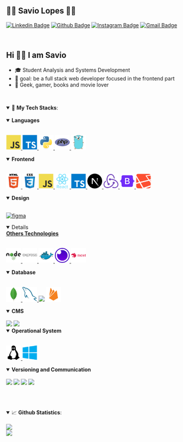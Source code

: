 ## :man_technologist: Savio Lopes 🏳️‍🌈

[![Linkedin
Badge](https://img.shields.io/badge/savio-lopes-blue?style=flat-square&logo=Linkedin&logoColor=white&link=https://www.linkedin.com/in/savio-lopes/)](https://www.linkedin.com/in/savio-lopes/)
[![Github
Badge](https://img.shields.io/badge/-Github-000?style=flat-square&logo=Github&logoColor=white&link=https://github.com/savio-2-lopes)](https://github.com/savio-2-lopes)
[![Instagram
Badge](https://img.shields.io/badge/-Instagram-8a3ab9?style=flat-square&labelColor=8a3ab9&logo=instagram&logoColor=white&link=https://instagram.com/savioaugulopes)](https://instagram.com/savioaugulopes)
[![Gmail
Badge](https://img.shields.io/badge/-Gmail-c14438?style=flat-square&logo=Gmail&logoColor=white&link=mailto:savioaugulopes@gmail.com)](mailto:savio.dev.lopes@gmail.com)

<br>

<h2> Hi 👋🏽 I am Savio </h2>

- 🎓 Student Analysis and Systems Development
- 🎯 goal: be a full stack web developer focused in the frontend part
- 💜 Geek, gamer, books and movie lover

<br>

<a id="tech"></a>
<details open>
  <summary>🚀 
    <strong>My Tech Stacks</strong>:
  </summary>
  
  <br>


<details open>
  <summary>
    <strong> Languages</strong> 
 </summary>

<br>

<!-- <img src="http://img.shields.io/badge/-Javascript-E88726?style=flat-square&logo=Javascript&logoColor=white&link=https://www.javascript.com/"/> 
<img src="https://img.shields.io/badge/-TypeScript-007ACC?style=flat-square&logo=typescript&link=https://github.com/savio-2-lopes/"/>
<img src="https://img.shields.io/badge/-Python-738ADB?style=flat-square&logo=Python&logoColor=white&link=https://www.python.org/"/>
<img src=http://img.shields.io/badge/-PHP-8993be?style=flat-square&logo=php&logoColor=white&link=https://www.php.net/"/>  -->

<a href="https://developer.mozilla.org/en-US/docs/Web/JavaScript" target="_blank"> <img src="https://raw.githubusercontent.com/devicons/devicon/master/icons/javascript/javascript-original.svg" alt="javascript" width="40" height="40"/>
<a href="https://www.typescriptlang.org/" target="_blank"> <img src="https://raw.githubusercontent.com/devicons/devicon/master/icons/typescript/typescript-original.svg" alt="typescript" width="40" height="40"/>
<a href="https://www.python.org/" target="_blank"> <img src="https://raw.githubusercontent.com/devicons/devicon/master/icons/python/python-original.svg" alt="html5" width="40" height="40"/>
</a>
<a href="https://www.php.net/" target="_blank"> <img src="https://raw.githubusercontent.com/devicons/devicon/master/icons/php/php-original.svg" alt="css3" width="40" height="40"/>
</a>
<a href="https://golang.org/" target="_blank"> <img src="https://raw.githubusercontent.com/devicons/devicon/master/icons/go/go-original.svg " alt="css3" width="40" height="40"/>
</a>

</details>

<details open>
  <summary><strong> Frontend</strong> 
 </summary>

<br>

<!-- <img src="https://img.shields.io/badge/-HTML5-E34F26?style=flat-square&logo=html5&logoColor=white&link=https://developer.mozilla.org/pt-BR/docs/Web/JavaScript/"/>
<img src="https://img.shields.io/badge/-Dart-0075BA?style=flat-square&logo=dart&logoColor=white&link=https://dart.dev/"/>
<img src="https://img.shields.io/badge/-CSS3-1572B6?style=flat-square&logo=css3&link=https://developer.mozilla.org/pt-BR/docs/Web/CSS/"/>
<img src="https://img.shields.io/badge/-React-1572B6?style=flat-square&logo=react&logoColor=white&link=https://pt-br.reactjs.org/"/>
<img src="https://img.shields.io/badge/-ReactNative-003B57?style=flat-square&logo=react&link=https://reactnative.dev/"/>
<img src="https://img.shields.io/badge/-Bootstrap-563d7c?style=flat-square&logo=bootstrap&logoColor=white&link=https://getbootstrap.com/"/>
<img src="https://img.shields.io/badge/-Laravel-fb503b?style=flat-square&logo=laravel&logoColor=white&link=https://laravel.com"/> -->

<a href="https://www.w3.org/html/" target="_blank"> <img src="https://raw.githubusercontent.com/devicons/devicon/master/icons/html5/html5-original-wordmark.svg" alt="html5" width="40" height="40"/>
</a>
<a href="https://www.w3schools.com/css/" target="_blank"> <img src="https://raw.githubusercontent.com/devicons/devicon/master/icons/css3/css3-original-wordmark.svg" alt="css3" width="40" height="40"/>
</a>
<a href="https://developer.mozilla.org/en-US/docs/Web/JavaScript" target="_blank"> <img src="https://raw.githubusercontent.com/devicons/devicon/master/icons/javascript/javascript-original.svg" alt="javascript" width="40" height="40"/>
</a>
<a href="https://reactjs.org/" target="_blank"> <img src="https://raw.githubusercontent.com/devicons/devicon/master/icons/react/react-original-wordmark.svg" alt="react" width="40" height="40"/>
</a> 
<a href="https://www.typescriptlang.org/" target="_blank"> <img src="https://raw.githubusercontent.com/devicons/devicon/master/icons/typescript/typescript-original.svg" alt="typescript" width="40" height="40"/>
</a>
<a href="https://www.nextjs.org/" target="_blank"> <img src="https://raw.githubusercontent.com/devicons/devicon/master/icons/nextjs/nextjs-original.svg" alt="nextjs" width="40" height="40"/>
<a href="https://redux.js.org" target="_blank"> <img src="https://raw.githubusercontent.com/devicons/devicon/master/icons/redux/redux-original.svg" alt="redux" width="40" height="40"/> 
</a>
<a href="https://getbootstrap.com/" target="_blank"> <img src="https://raw.githubusercontent.com/devicons/devicon/master/icons/bootstrap/bootstrap-plain.svg" alt="bootstrap" width="40" height="40"/> 
</a>
<a href="https://laravel.com/" target="_blank"> <img src="https://raw.githubusercontent.com/devicons/devicon/master/icons/laravel/laravel-plain.svg" alt="laravel" width="40" height="40"/> 
</a>

</details>

<details open>
  <summary><strong> Design</strong> 
 </summary>

<br>

<a href="https://www.figma.com/" target="_blank"> <img src="https://www.vectorlogo.zone/logos/figma/figma-icon.svg" alt="figma" width="40" height="40"/>
  
</details>

<details open>
  <summary><strong> Others Technologies</strong> 
 </summary>

<br>

<a href="https://nodejs.org" target="_blank"> <img src="https://raw.githubusercontent.com/devicons/devicon/master/icons/nodejs/nodejs-original-wordmark.svg" alt="nodejs" width="40" height="40"/> 
</a>
<a href="https://expressjs.com" target="_blank"> <img src="https://raw.githubusercontent.com/devicons/devicon/master/icons/express/express-original-wordmark.svg" alt="express" width="40" height="40"/>
</a>
<a href="https://www.docker.com/" target="_blank"><img src="https://raw.githubusercontent.com/devicons/devicon/master/icons/docker/docker-original.svg" alt="docker" width="40" height="40"/>
</a>
<a href="https://insomnia.rest/download" target="_blank"><img src="https://raw.githubusercontent.com/devicons/devicon/master/icons/insomnia/insomnia-original.svg" alt="insomnia" width="40" height="40"/>
</a>
<a href="https://nestjs.com/" target="_blank"><img src="https://raw.githubusercontent.com/devicons/devicon/master/icons/nestjs/nestjs-plain-wordmark.svg" alt="nestjs" width="40" height="40"/>
</a>

</details>

<details open>
  <summary><strong> Database</strong> 
 </summary>

<br>

<a href="https://www.mongodb.com/" target="_blank"> <img src="https://raw.githubusercontent.com/devicons/devicon/master/icons/mongodb/mongodb-original.svg" alt="mongodb" width="40" height="40"/> 
</a>
<a href="https://www.mysql.com/" target="_blank"> <img src="https://raw.githubusercontent.com/devicons/devicon/master/icons/mysql/mysql-original.svg" alt="mysql" width="40" height="40"/>
</a>
<img src="https://img.shields.io/badge/-SQLite-003B57?style=flat-square&logo=sqlite&link=https://www.sqlite.org/index.html/"/>
<a href="https://firebase.google.com/" target="_blank"><img src="https://raw.githubusercontent.com/devicons/devicon/master/icons/firebase/firebase-plain.svg" alt="firebase" width="40" height="40"/>
</a>

</details>

<details open>
  <summary><strong> CMS</strong> 
 </summary>

<br>

<img src="https://img.shields.io/badge/-Joomla-86BE3C?style=flat-square&logo=Joomla&logoColor=white&link=https://www.joomla.org/"/>
<img src="https://img.shields.io/badge/-Wordpress-21759B?style=flat-square&logo=Wordpress&link=https://br.wordpress.com/"/>
</details>

<details open>
  <summary><strong> Operational System</strong> 
 </summary>

<br>

<a href="https://ubuntu.com/" target="_blank"><img src="https://raw.githubusercontent.com/devicons/devicon/master/icons/linux/linux-plain.svg " alt="linux" width="40" height="40"/>
</a>
<a href="https://www.microsoft.com/pt-br/software-download/windows10/" target="_blank"><img src="https://raw.githubusercontent.com/devicons/devicon/master/icons/windows8/windows8-original.svg " alt="window" width="40" height="40"/>
</a>

</details>

<details open>
  <summary><strong> Versioning and Communication</strong> 
 </summary>

<br>

<img src="https://img.shields.io/badge/-Git-FF0000?style=flat-square&logo=git&logoColor=white&link=https://git-scm.com"/> 
<img src="https://img.shields.io/badge/-GitHub-181717?style=flat-square&logo=github&link=https://github.com/savio-2-lopes/"/>
<img src="https://img.shields.io/badge/-Discord-738ADB?style=flat-square&logo=Discord&logoColor=white&link=https://discord.com"/>
<img src="https://img.shields.io/badge/-Slack-4A154B?style=flat-square&logo=Slack&link=https://slack.com/intl/pt-br/"/>
</details>

</p>
</details>

<a id="skill"></a>

<br><br>

<details open>
  <summary>📈 <b>Github Statistics</b>:</summary>
  
  <br>
        
  <div align="left"> 
     <a href="">
      <img width="450px" align="left" src="https://github-readme-stats.vercel.app/api?username=savio-2-lopes&show_icons=true&include_all_commits=true&count_private=true&&hide=issues&theme=tokyonight"/>
    </a>
    <a href="">
      <img width="330px" align="left" src="https://github-readme-stats.vercel.app/api/top-langs/?username=savio-2-lopes&layout=compact&theme=tokyonight">
    </a>  
</div
<br/>
</details>

